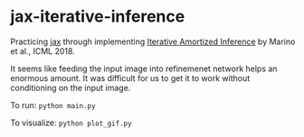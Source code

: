 # jax-iterative-inference

Practicing [jax](https://jax.readthedocs.io/en/latest/index.html) through implementing [Iterative Amortized Inference](https://joelouismarino.github.io/files/papers/2018/iterative_amortized_inference/icml_2018_paper.pdf) by Marino et al., ICML 2018.

It seems like feeding the input image into refinemenet network helps an enormous amount. It was difficult for us to get it to work without conditioning on the input image.

To run: `python main.py`

To visualize: `python plot_gif.py`
